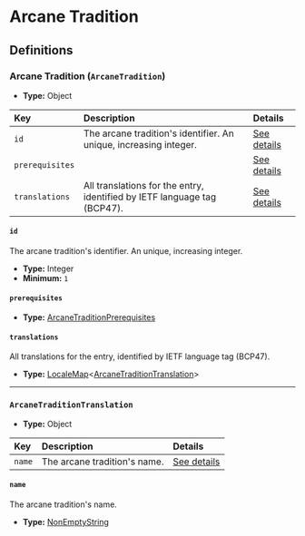 # Arcane Tradition

## Definitions

### <a name="ArcaneTradition"></a> Arcane Tradition (`ArcaneTradition`)

- **Type:** Object

Key | Description | Details
:-- | :-- | :--
`id` | The arcane tradition's identifier. An unique, increasing integer. | <a href="#ArcaneTradition/id">See details</a>
`prerequisites` |  | <a href="#ArcaneTradition/prerequisites">See details</a>
`translations` | All translations for the entry, identified by IETF language tag (BCP47). | <a href="#ArcaneTradition/translations">See details</a>

#### <a name="ArcaneTradition/id"></a> `id`

The arcane tradition's identifier. An unique, increasing integer.

- **Type:** Integer
- **Minimum:** `1`

#### <a name="ArcaneTradition/prerequisites"></a> `prerequisites`

- **Type:** <a href="./_Prerequisite.md#ArcaneTraditionPrerequisites">ArcaneTraditionPrerequisites</a>

#### <a name="ArcaneTradition/translations"></a> `translations`

All translations for the entry, identified by IETF language tag (BCP47).

- **Type:** <a href="./_LocaleMap.md#LocaleMap">LocaleMap</a>&lt;<a href="#ArcaneTraditionTranslation">ArcaneTraditionTranslation</a>&gt;

---

### <a name="ArcaneTraditionTranslation"></a> `ArcaneTraditionTranslation`

- **Type:** Object

Key | Description | Details
:-- | :-- | :--
`name` | The arcane tradition's name. | <a href="#ArcaneTraditionTranslation/name">See details</a>

#### <a name="ArcaneTraditionTranslation/name"></a> `name`

The arcane tradition's name.

- **Type:** <a href="./_NonEmptyString.md#NonEmptyString">NonEmptyString</a>
